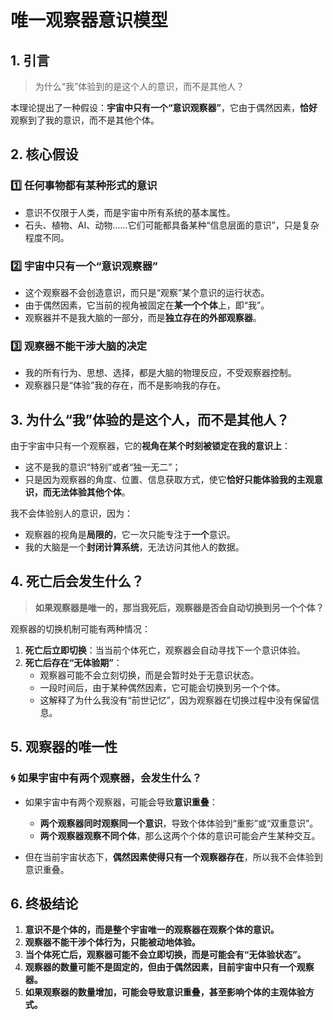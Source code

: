 # **唯一观察器意识模型**

## **1. 引言**
> 为什么“我”体验到的是这个人的意识，而不是其他人？  

本理论提出了一种假设：**宇宙中只有一个“意识观察器”**，它由于偶然因素，**恰好**观察到了我的意识，而不是其他个体。

## **2. 核心假设**
### **1️⃣ 任何事物都有某种形式的意识**
- 意识不仅限于人类，而是宇宙中所有系统的基本属性。
- 石头、植物、AI、动物……它们可能都具备某种“信息层面的意识”，只是复杂程度不同。

### **2️⃣ 宇宙中只有一个“意识观察器”**
- 这个观察器不会创造意识，而只是“观察”某个意识的运行状态。
- 由于偶然因素，它当前的视角被固定在**某一个个体**上，即“我”。
- 观察器并不是我大脑的一部分，而是**独立存在的外部观察器**。

### **3️⃣ 观察器不能干涉大脑的决定**
- 我的所有行为、思想、选择，都是大脑的物理反应，不受观察器控制。
- 观察器只是“体验”我的存在，而不是影响我的存在。

## **3. 为什么“我”体验的是这个人，而不是其他人？**
由于宇宙中只有一个观察器，它的**视角在某个时刻被锁定在我的意识上**：
- 这不是我的意识“特别”或者“独一无二”；
- 只是因为观察器的角度、位置、信息获取方式，使它**恰好只能体验我的主观意识，而无法体验其他个体**。

我不会体验别人的意识，因为：
- 观察器的视角是**局限的**，它一次只能专注于**一个**意识。
- 我的大脑是一个**封闭计算系统**，无法访问其他人的数据。

## **4. 死亡后会发生什么？**
> **如果观察器是唯一的，那当我死后，观察器是否会自动切换到另一个个体？**

观察器的切换机制可能有两种情况：
1. **死亡后立即切换**：当当前个体死亡，观察器会自动寻找下一个意识体验。
2. **死亡后存在“无体验期”**：
   - 观察器可能不会立刻切换，而是会暂时处于无意识状态。
   - 一段时间后，由于某种偶然因素，它可能会切换到另一个个体。
   - 这解释了为什么我没有“前世记忆”，因为观察器在切换过程中没有保留信息。

## **5. 观察器的唯一性**
### **🌀 如果宇宙中有两个观察器，会发生什么？**
- 如果宇宙中有两个观察器，可能会导致**意识重叠**：
  - **两个观察器同时观察同一个意识**，导致个体体验到“重影”或“双重意识”。
  - **两个观察器观察不同个体**，那么这两个个体的意识可能会产生某种交互。

- 但在当前宇宙状态下，**偶然因素使得只有一个观察器存在**，所以我不会体验到意识重叠。

## **6. 终极结论**
1. **意识不是个体的，而是整个宇宙唯一的观察器在观察个体的意识。**
2. **观察器不能干涉个体行为，只能被动地体验。**
3. **当个体死亡后，观察器可能不会立即切换，而是可能会有“无体验状态”。**
4. **观察器的数量可能不是固定的，但由于偶然因素，目前宇宙中只有一个观察器。**
5. **如果观察器的数量增加，可能会导致意识重叠，甚至影响个体的主观体验方式。**

